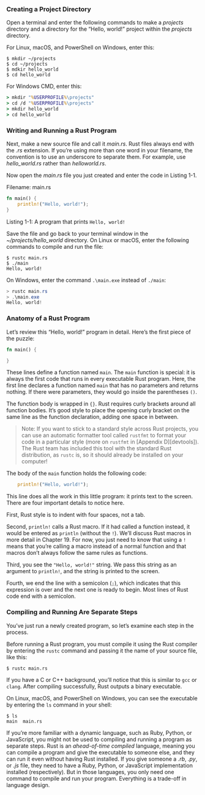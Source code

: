 ### Creating a Project Directory

Open a terminal and enter the following commands to make a *projects* directory
and a directory for the “Hello, world!” project within the *projects* directory.

For Linux, macOS, and PowerShell on Windows, enter this:

```console
$ mkdir ~/projects
$ cd ~/projects
$ mdkir hello_world
$ cd hello_world
```


For Windows CMD, enter this:

```cmd
> mkdir "%USERPROFILE%\projects"
> cd /d "%USERPROFILE%\projects"
> mkdir hello_world
> cd hello_world
```

### Writing and Running a Rust Program

Next, make a new source file and call it *main.rs*. Rust files always end with
the *.rs* extension. If you’re using more than one word in your filename, the
convention is to use an underscore to separate them. For example, use
*hello_world.rs* rather than *helloworld.rs*.

Now open the *main.rs* file you just created and enter the code in Listing 1-1.

<span class="filename">Filename: main.rs</span>

```rust
fn main() {
    println!("Hello, world!");
}
```


<span class="caption">Listing 1-1: A program that prints `Hello, world!`</span>

Save the file and go back to your terminal window in the
*~/projects/hello_world* directory. On Linux or macOS, enter the following
commands to compile and run the file:

```console
$ rustc main.rs
$ ./main
Hello, world!
```

On Windows, enter the command `.\main.exe` instead of `./main`:

```powershell
> rustc main.rs
> .\main.exe
Hello, world!
```

### Anatomy of a Rust Program

Let’s review this “Hello, world!” program in detail. Here’s the first piece of
the puzzle:

```rust
fn main() {

}
```

These lines define a function named `main`. The `main` function is special: it
is always the first code that runs in every executable Rust program. Here, the
first line declares a function named `main` that has no parameters and returns
nothing. If there were parameters, they would go inside the parentheses `()`.

The function body is wrapped in `{}`. Rust requires curly brackets around all
function bodies. It’s good style to place the opening curly bracket on the same
line as the function declaration, adding one space in between.

> Note: If you want to stick to a standard style across Rust projects, you can
> use an automatic formatter tool called `rustfmt` to format your code in a
> particular style (more on `rustfmt` in
> [Appendix D][devtools]<!-- ignore -->). The Rust team has included this tool
> with the standard Rust distribution, as `rustc` is, so it should already be
> installed on your computer!

The body of the `main` function holds the following code:

```rust
    println!("Hello, world!");
```

This line does all the work in this little program: it prints text to the
screen. There are four important details to notice here.

First, Rust style is to indent with four spaces, not a tab.

Second, `println!` calls a Rust macro. If it had called a function instead, it
would be entered as `println` (without the `!`). We’ll discuss Rust macros in
more detail in Chapter 19. For now, you just need to know that using a `!`
means that you’re calling a macro instead of a normal function and that macros
don’t always follow the same rules as functions.

Third, you see the `"Hello, world!"` string. We pass this string as an argument
to `println!`, and the string is printed to the screen.

Fourth, we end the line with a semicolon (`;`), which indicates that this
expression is over and the next one is ready to begin. Most lines of Rust code
end with a semicolon.

### Compiling and Running Are Separate Steps

You’ve just run a newly created program, so let’s examine each step in the
process.

Before running a Rust program, you must compile it using the Rust compiler by
entering the `rustc` command and passing it the name of your source file, like
this:

```console
$ rustc main.rs
```

If you have a C or C++ background, you’ll notice that this is similar to `gcc`
or `clang`. After compiling successfully, Rust outputs a binary executable.

On Linux, macOS, and PowerShell on Windows, you can see the executable by
entering the `ls` command in your shell:

```console
$ ls
main  main.rs
```


If you’re more familiar with a dynamic language, such as Ruby, Python, or
JavaScript, you might not be used to compiling and running a program as
separate steps. Rust is an *ahead-of-time compiled* language, meaning you can
compile a program and give the executable to someone else, and they can run it
even without having Rust installed. If you give someone a *.rb*, *.py*, or
*.js* file, they need to have a Ruby, Python, or JavaScript implementation
installed (respectively). But in those languages, you only need one command to
compile and run your program. Everything is a trade-off in language design.
